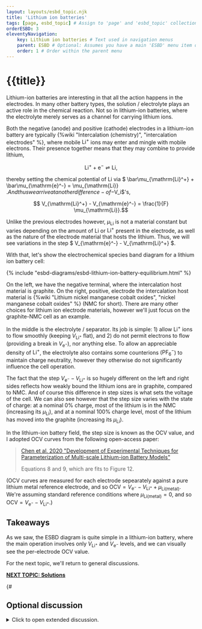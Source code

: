 ```yaml
---
layout: layouts/esbd_topic.njk
title: 'Lithium ion batteries'
tags: [page, esbd_topic] # Assign to 'page' and 'esbd_topic' collections
orderESBD: 3
eleventyNavigation:
    key: Lithium ion batteries # Text used in navigation menus
    parent: ESBD # Optional: Assumes you have a main 'ESBD' menu item defined elsewhere
    order: 1 # Order within the parent menu
---
```


# {{title}}

Lithium-ion batteries are interesting in that all the action happens in the electrodes. In many other battery types, the solution / electrolyte plays an active role in the chemical reaction. Not so in lithium-ion batteries, where the electrolyte merely serves as a channel for carrying lithium ions.

Both the negative (anode) and positive (cathode) electrodes in a lithium-ion battery are typically {%wiki "Intercalation (chemistry)", "intercalation electrodes" %}, where mobile $\mathrm{Li}^+$ ions may enter and mingle with mobile electrons. Their presence together means that they may combine to provide lithium,

$$ \mathrm{Li}^+ + \mathrm{e}^- \rightleftharpoons \mathrm{Li} , $$

thereby setting the chemical potential of $\mathrm{Li}$ via $ \bar\mu_{\mathrm{Li}^+} + \bar\mu_{\mathrm{e}^-} = \mu_{\mathrm{Li}} $. And thus we arrive at another difference-of-$V_i$'s, 

$$ V_{\mathrm{Li}^+} - V_{\mathrm{e}^-} =  \frac{1}{F} \mu_{\mathrm{Li}}.$$

Unlike the previous electrodes however, $\mu_{\mathrm{Li}}$ is not a material constant but varies depending on the amount of $\mathrm{Li}$ or $\mathrm{Li}^+$ present in the electrode, as well as the nature of the electrode material that hosts the lithium. Thus, we will see variations in the step $ V_{\mathrm{e}^-} - V_{\mathrm{Li}^+} $.

With that, let's show the electrochemical species band diagram for a lithium ion battery cell:

{% include "esbd-diagrams/esbd-lithium-ion-battery-equilibrium.html" %}

On the left, we have the negative terminal, where the intercalation host material is graphite. On the right, positive, electrode the intercalation host material is {%wiki "Lithium nickel manganese cobalt oxides", "nickel manganese cobalt oxides" %} (NMC for short). There are many other choices for lithium ion electrode materials, however we'll just focus on the graphite-NMC cell as an example.

In the middle is the electrolyte / separator. Its job is simple: 1) allow $\mathrm{Li}^+$ ions to flow smoothly (keeping $V_{\mathrm{Li}^+}$ flat), and 2) do not permit electrons to flow (providing a break in $V_{\mathrm{e}^-}$), nor anything else. To allow an appreciable density of $\mathrm{Li}^+$, the electrolyte also contains some counterions ($\mathrm{PF}_6^-$) to maintain charge neutrality, however they otherwise do not significantly influence the cell operation.

The fact that the step $V_{\mathrm{e}^-} - V_{\mathrm{Li}^+}$ is so hugely different on the left and right sides reflects how weakly bound the lithium ions are in graphite, compared to NMC. And of course this difference in step sizes is what sets the voltage of the cell. We can also see however that the step size varies with the state of charge: at a nominal 0% charge, most of the lithium is in the NMC (increasing its $\mu_{\mathrm{Li}}$), and at a nominal 100% charge level, most of the lithium has moved into the graphite (increasing its $\mu_{\mathrm{Li}}$).

In the lithium-ion battery field, the step size is known as the OCV value, and I adopted OCV curves from the following open-access paper:

> [Chen et al. 2020 "Development of Experimental Techniques for Parameterization of Multi-scale Lithium-ion Battery Models"](https://dx.doi.org/10.1149/1945-7111/ab9050)
>
> Equations 8 and 9, which are fits to Figure 12.

(OCV curves are measured for each electrode sepearately against a pure lithium metal reference electrode, and so $\mathrm{OCV} = V_{\mathrm{e}^-} - V_{\mathrm{Li}^+} + \mu_{\mathrm{Li(metal)}}$. We're assuming standard reference conditions where $\mu_{\mathrm{Li(metal)}}=0$, and so $\mathrm{OCV} = V_{\mathrm{e}^-} - V_{\mathrm{Li}^+}$.)

## Takeaways

As we saw, the ESBD diagram is quite simple in a lithium-ion battery, where the main operation involves only $V_{\mathrm{Li}^+}$ and $V_{\mathrm{e}^-}$ levels, and we can visually see the per-electrode OCV value.

For the next topic, we'll return to general discussions.

[**NEXT TOPIC: Solutions**](../solutions/)

{#   

## Optional discussion

<details>
<summary>
Click to open extended discussion.
</summary>
#}
{#
Gemini suggested outline

Proposed Structure & Main Points:

Introduction: What Makes LIBs Special?

Briefly state their importance (energy density, rechargeability).
Introduce the core components: Anode (e.g., Graphite), Cathode (e.g., LCO), Electrolyte (Li⁺ conductor), Separator.
Key Idea: Unlike simple metal electrodes, LIBs work by intercalation – inserting/removing Li ions into/from host materials.
Intercalation and Chemical Potential (μ_Li)

Explain the concept: xLi⁺ + xe⁻ + Host ⇌ LiₓHost.
Crucial Point: The energy required to add/remove lithium (its chemical potential, μ_Li) changes depending on how much lithium is already in the host (x, the state of charge). Analogy: Like parking cars in a multi-level garage, the first spots are easy (low energy), the last ones are harder (high energy).
Briefly mention this contrasts with plating pure Li metal where μ_Li is constant (μ°(Li)).
The ESBD Picture - Open Circuit Voltage (OCV)

Introduce a representative ESBD for a partially charged LIB (e.g., Graphite || LCO).
Show Levels:
V_e⁻ for anode (Graphite) current collector.
V_e⁻ for cathode (LCO) current collector.
V_Li⁺ level in the electrolyte (flat at OCV).
Show V_Li⁺ penetrating into both anode and cathode hosts, continuous with the electrolyte level.
Show V_e⁻ levels within each host (same as collector).
Highlight the Steps: Show the different potential steps within each electrode:
Anode: V_Li⁺ - V_e⁻ = μ_Li_anode / F
Cathode: V_Li⁺ - V_e⁻ = μ_Li_cathode / F
Place Reaction Markers: Put the ⇌ marker within the anode phase (connecting V_Li⁺ and V_e⁻ there) and within the cathode phase (connecting V_Li⁺ and V_e⁻ there), representing the internal Li⁺ + e⁻ ⇌ Li equilibrium in each host.
Define OCV: Clearly show that OCV = V_e⁻_cathode - V_e⁻_anode. Explain this difference arises because μ_Li_cathode is different from μ_Li_anode at a given SOC.
Why Voltage Changes: Electrode Potential vs. State of Charge (SOC)

Focus on μ_Li vs x: Explain that because μ_Li changes with x differently in the anode and cathode, the steps V_Li⁺ - V_e⁻ change differently as Li moves.
Anode Example (Graphite): Show its characteristic OCV curve vs Li/Li⁺ (low voltage, relatively flat plateaus). Explain this reflects specific energy levels for Li in graphite stages. Relate flat plateaus to regions where μ_Li_anode is constant (two-phase coexistence during staging). On ESBD: V_e⁻_anode stays relatively constant during plateaus.
Cathode Example (LCO): Show its characteristic OCV curve vs Li/Li⁺ (higher voltage, generally sloping). Explain this reflects gradual changes in Co oxidation state / Li interaction energy. On ESBD: V_e⁻_cathode changes more continuously.
Full Cell Voltage: Explain that the overall cell OCV curve results from the difference between the cathode and anode OCV curves (V_e⁻_cathode - V_e⁻_anode).
Visualizing Charge / Discharge with ESBD

Discharge: Start with charged state ESBD (large V_e⁻ difference). Show Li⁺ moving anode -> cathode, e⁻ moving anode -> cathode externally. Explain how x changes, causing μ_Li_anode to increase (making V_e⁻_anode go down) and μ_Li_cathode to decrease (making V_e⁻_cathode go up). Show the V_e⁻ levels moving closer, reducing cell voltage.
Charge: Start with discharged state ESBD (small V_e⁻ difference). Show external voltage forcing e⁻ cathode -> anode, Li⁺ moving cathode -> anode. Explain how x changes, causing μ_Li_anode to decrease (V_e⁻_anode goes up) and μ_Li_cathode to increase (V_e⁻_cathode goes down). Show V_e⁻ levels moving apart, increasing cell voltage.
Conclusion & Takeaways

Summarize: LIB voltage is determined by the difference in Li chemical potential (μ_Li) between anode and cathode hosts. μ_Li varies with SOC, causing voltage changes. ESBD visualizes these changing energy levels (V_Li⁺, V_e⁻) and the resulting voltage.
Reiterate the power of the ESBD approach for understanding this complex system.
NEXT Link: To Topic 3 (Solutions).

Optional Discussion Ideas:

Variety of Materials: Briefly show OCV curves and mention the resulting ESBD differences for other common materials (LFP's flat plateau, NMC's slope, Si anode's low potential and large volume change).
Solid Electrolyte Interphase (SEI): Briefly explain its formation on the anode during the first charge, its necessity (preventing continuous electrolyte reduction), and its character (ion conductor, electron insulator). Mentioning how it might affect the ESBD at the interface (e.g., adding a resistive or tunneling barrier) could be interesting but complex.
Kinetics & Operating Voltage: Explain that the OCV is the equilibrium potential. When current flows, overpotentials (due to charge transfer resistance, ion transport limits in electrolyte/solids) cause the actual operating voltage to be lower during discharge and higher during charge than the OCV. Show a simple diagram illustrating this deviation.
Energy Density vs. Power Density: Briefly relate the voltage (from Δμ_Li) and capacity (amount of Li stored) to energy density, and relate kinetics/overpotentials to power density.


===

Kinetics ideas:
- Just draw a sketch.
- V_Li+ gradient inside electrodes.
- TWO distinct V_Li+ levels in cathode representing 'desync' of in-particle Li+ vs in-solution Li+.
- Noticeable V_e- gradient in cathode due to electron hopping being low conductivity.
- Overall V_Li+ gradient in the electrolyte (linear?), and a sudden V_Li+ voltage drop across the SEI (SEI resistance).

Kinetics 1 particle:
- Let's say we're discharging fast from 100% and we have reached 50%.
- Look at a single graphite spherical particle.
- Let's say center SoC is 70-80% (100mV) and surface is 30% (150 mV)
- Draw V_Li+ as parabola going from V_e- - 100mV at center down to V_e- - 150mV at surface.
- Draw a further drop of V_Li+ of ~50 mV going through the SEI.

"The total overpotential was estimated around 400 mV in our example. The SEI drop (estimated at 50 mV) is a noticeable chunk (~12.5%), but not necessarily the single dominant factor in that specific scenario. Other factors contributed comparable amounts (e.g., electrolyte 50mV, anode kinetics ~100mV, cathode kinetics/ohmic ~200mV)."



===

Kinetics and cross terms:

In general we might expect [J_+, J_-] = -[sigma matrix] * [grad V_+, grad V_-].
sigma_-- will be very large (electronic conductivity), dominating this matrix.
sigma_++ would be the lithium ionic mobility
sigma_+- the cross term would be what?

Ultimately not relevant for this case because V_- is basically flat.
But we would notice the difference if we measured bulk conductivity (V_- and V_+ same slope).

If the Li were actually present in a neutral form (with a specific stuck-on electron), then sigma_++ + sigma_+- ~= 0 and it wouldn't move much in bulk conductivity.
I.e. neutral Li would only diffuse per mu_Li = (F/RT) * (V_Li+ - V_e-).
More realistically, Li is actually present as Li+ surrounded by a *screening cloud*, which is not sticky. And so Li would move as per the ionic mobility, thus sigma_+- ~= 0.
I.e. ionic Li diffuses per V_Li+ .

For the V_- flat case, either way the Li+ diffuses as if it was neutral, but it likely is only superficial.

#}